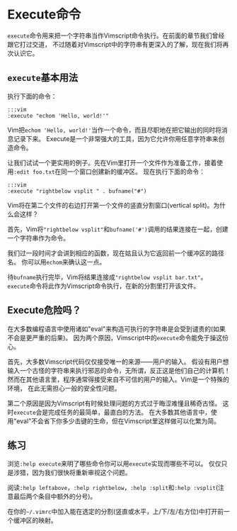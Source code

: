 Execute命令
=======

`execute`命令用来把一个字符串当作Vimscript命令执行。在前面的章节我们曾经跟它打过交道，
不过随着对Vimscript中的字符串有更深入的了解，现在我们将再次认识它。

`execute`基本用法
---------------

执行下面的命令：

    :::vim
    :execute "echom 'Hello, world!'"

Vim把`echom 'Hello, world!'`当作一个命令，而且尽职地在把它输出的同时将消息记录下来。
Execute是一个非常强大的工具，因为它允许你用任意字符串来创造命令。

让我们试试一个更实用的例子。先在Vim里打开一个文件作为准备工作，接着使用`:edit foo.txt`在同一个窗口创建新的缓冲区。
现在执行下面的命令：

    :::vim
    :execute "rightbelow vsplit " . bufname("#")

Vim将在第二个文件的右边打开第一个文件的竖直分割窗口(vertical split)。为什么会这样？

首先，Vim将`"rightbelow vsplit"`和`bufname('#')`调用的结果连接在一起，创建一个字符串作为命令。

我们过一段时间才会讲到相应的函数，现在姑且认为它返回前一个缓冲区的路径名。
你可以用`echom`来确认这一点。

待`bufname`执行完毕，Vim将结果连接成`"rightbelow vsplit bar.txt"`。
`execute`命令将此作为Vimscript命令执行，在新的分割里打开该文件。

Execute危险吗？
---------------------

在大多数编程语言中使用诸如"eval"来构造可执行的字符串是会受到谴责的(如果不会是更严重的后果)。
因为两个原因，Vimscript中的`execute`命令能免于操这份心。

首先，大多数Vimscript代码仅仅接受唯一的来源——用户的输入。
假设有用户想输入一个古怪的字符串来执行邪恶的命令，无所谓，反正这是他们自己的计算机！
然而在其他语言里，程序通常得接受来自不可信的用户的输入。Vim是一个特殊的环境，
在此无需担心一般的安全性问题。

第二个原因是因为Vimscript有时候处理问题的方式过于晦涩难懂且稀奇古怪。
这时`execute`会是完成任务的最简单，最直白的方法。
在大多数其他语言中，使用"eval"不会省下你多少击键的生命，但在Vimscript里这样做可以化繁为简。

练习
---------

浏览`:help execute`来明了哪些命令你可以用`execute`实现而哪些不可以。
仅仅只是涉猎，因为我们很快将重新审视这个问题。

阅读`:help leftabove`，`:help rightbelow`，`:help :split`和`:help :vsplit`(注意最后两个条目中额外的分号)。

在你的`~/.vimrc`中加入能在选定的分割(竖直或水平，上/下/左/右方位)中打开前一个缓冲区的映射。

